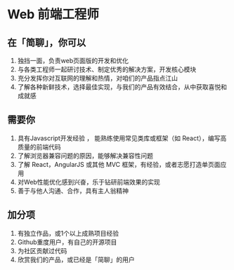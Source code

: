 # Web 前端工程师

## 在「简聊」，你可以

1. 独挡一面，负责web页面版的开发和优化
2. 与各类工程师一起研讨技术、制定优秀的解决方案，开发核心模块
3. 充分发挥你对互联网的理解和热情，对咱们的产品指点江山
4. 了解各种新鲜技术，选择最佳实现，与我们的产品有效结合，从中获取喜悦和成就感

## 需要你

1. 具有Javascript开发经验 ， 能熟练使用常见类库或框架（如 React），编写高质量的前端代码
2. 了解浏览器兼容问题的原因，能够解决兼容性问题
3. 了解 React，AngularJS 或其他 MVC 框架，有经验，或者志愿打造单页面应用
4. 对Web性能优化感到兴奋，乐于钻研前端效果的实现
5. 善于与他人沟通、合作，具有主人翁精神

## 加分项

1. 有独立作品，或1个以上成熟项目经验
2. Github重度用户，有自己的开源项目
3. 为社区贡献过代码
4. 欣赏我们的产品，或已经是「简聊」的用户
